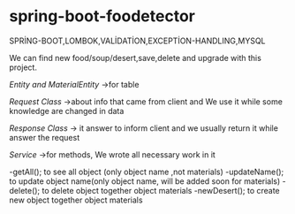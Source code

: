 # spring-boot-foodetector

SPRİNG-BOOT,LOMBOK,VALİDATİON,EXCEPTİON-HANDLING,MYSQL


We can find new food/soup/desert,save,delete and upgrade with this project.

*Entity and MaterialEntity*
->for table

*Request Class*
->about info that  came from client and We use it while some knowledge are changed in data 

*Response Class*
-> it answer to inform client and we usually return it while answer the request

*Service*
->for methods, We wrote all necessary work in it

-getAll();     to see all object (only object name ,not materials)
-updateName();     to update object name(only object name, will be added soon for materials)
-delete();     to delete object together object materials
-newDesert();      to create new object together object materials
